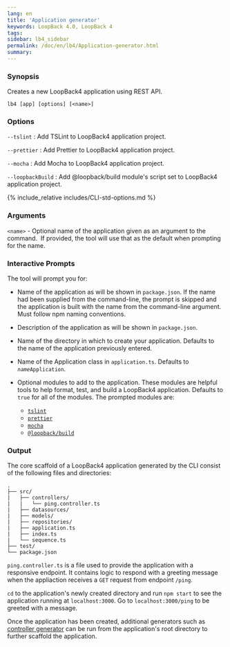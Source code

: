 ```yaml
---
lang: en
title: 'Application generator'
keywords: LoopBack 4.0, LoopBack 4
tags:
sidebar: lb4_sidebar
permalink: /doc/en/lb4/Application-generator.html
summary:
---
```


### Synopsis

Creates a new LoopBack4 application using REST API.

```
lb4 [app] [options] [<name>]
```

### Options

`--tslint`
: Add TSLint to LoopBack4 application project.

`--prettier` 
: Add Prettier to LoopBack4 application project.

`--mocha`
: Add Mocha to LoopBack4 application project.

`--loopbackBuild`
: Add @loopback/build module's script set to LoopBack4 application project.

{% include_relative includes/CLI-std-options.md %}

### Arguments

`<name>` - Optional name of the application given as an argument to the command. 
If provided, the tool will use that as the default when prompting for the name.

### Interactive Prompts

The tool will prompt you for:

- Name of the application as will be shown in `package.json`.
If the name had been supplied from the command-line, the prompt is skipped and the application is built with the name from the command-line argument.
Must follow npm naming conventions.

- Description of the application as will be shown in `package.json`.

- Name of the directory in which to create your application.
Defaults to the name of the application previously entered.

- Name of the Application class in `application.ts`.
Defaults to <code><i>name</i>Application</code>.

- Optional modules to add to the application. These modules are helpful tools to help format, test, and build a LoopBack4 application.
Defaults to `true` for all of the modules.
The prompted modules are:

  - [`tslint`](https://www.npmjs.com/package/tslint)
  - [`prettier`](https://www.npmjs.com/package/prettier)
  - [`mocha`](https://www.npmjs.com/package/mocha)
  - [`@loopback/build`](https://www.npmjs.com/package/@loopback/build)

### Output

The core scaffold of a LoopBack4 application generated by the CLI consist of the following files and directories:

```
.
├── src/
|   ├── controllers/
|   |   └── ping.controller.ts
|   ├── datasources/
|   ├── models/
|   ├── repositories/
|   ├── application.ts
|   ├── index.ts
|   └── sequence.ts
├── test/
└── package.json
```

`ping.controller.ts` is a file used to provide the application with a responsive endpoint.
It contains logic to respond with a greeting message when the appliaction receives a `GET` request from endpoint `/ping`. 

`cd` to the application's newly created directory and run `npm start` to see the application running at `localhost:3000`.
Go to `localhost:3000/ping` to be greeted with a message.

Once the application has been created, additional generators such as [controller generator](Controller-generator.html) can be run from the application's root directory to further scaffold the application.
